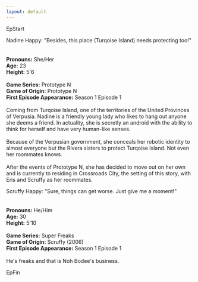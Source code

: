 ```yaml
---
layout: default
---
```


EpStart

Nadine Happy: "Besides, this place (Turqoise Island) needs protecting too!"
<br>
<br>
<br>**Pronouns:** She/Her
<br>**Age:** 23
<br>**Height:** 5'6
<br>
<br>**Game Series:** Prototype N
<br>**Game of Origin:** Prototype N 
<br>**First Episode Appearance:** Season 1 Episode 1
<br>
<br>Coming from Turqoise Island, one of the territories of the United Provinces of Verpusia. Nadine is a friendly young lady who likes to hang out anyone she deems a friend. In actuality, she is secretly an android with the ability to think for herself and have very human-like senses.
<br>
<br>Because of the Verpusian government, she conceals her robotic identity to almost everyone but the Rivera sisters to protect Turqoise Island. Not even her roommates knows.
<br>
<br>After the events of Prototype N, she has decided to move out on her own and is currently to residing in Crossroads City, the setting of this story, with Eris and Scruffy as her roommates.

Scruffy Happy: "Sure, things can get worse. Just give me a moment!"
<br>
<br>
<br>**Pronouns:** He/Him
<br>**Age:** 30
<br>**Height:** 5'10
<br>
<br>**Game Series:** Super Freaks
<br>**Game of Origin:** Scruffy (2006)
<br>**First Episode Appearance:** Season 1 Episode 1
<br>
<br>He's freaks and that is Noh Bodee's business.

EpFin

<script src="{{ '/assets/js/EpFormatter.js' | relative_url }}"></script>